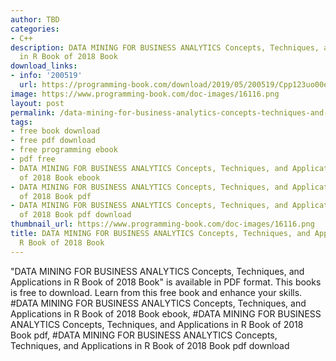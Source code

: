```yaml
---
author: TBD
categories:
- C++
description: DATA MINING FOR BUSINESS ANALYTICS Concepts, Techniques, and Applications
  in R Book of 2018 Book
download_links:
- info: '200519'
  url: https://programming-book.com/download/2019/05/200519/Cpp123uo00es0165.pdf
image: https://www.programming-book.com/doc-images/16116.png
layout: post
permalink: /data-mining-for-business-analytics-concepts-techniques-and-applications-in-r-boo.html
tags:
- free book download
- free pdf download
- free programming ebook
- pdf free
- DATA MINING FOR BUSINESS ANALYTICS Concepts, Techniques, and Applications in R Book
  of 2018 Book ebook
- DATA MINING FOR BUSINESS ANALYTICS Concepts, Techniques, and Applications in R Book
  of 2018 Book pdf
- DATA MINING FOR BUSINESS ANALYTICS Concepts, Techniques, and Applications in R Book
  of 2018 Book pdf download
thumbnail_url: https://www.programming-book.com/doc-images/16116.png
title: DATA MINING FOR BUSINESS ANALYTICS Concepts, Techniques, and Applications in
  R Book of 2018 Book
---
```


 
<div class="item-desc text-justify">
  "DATA MINING FOR BUSINESS ANALYTICS Concepts, Techniques, and Applications in R Book of 2018 Book" is available in PDF format. This books is free to download. Learn from this free book and enhance your skills.
  <br>
  #DATA MINING FOR BUSINESS ANALYTICS Concepts, Techniques, and Applications in R Book of 2018 Book ebook, #DATA MINING FOR BUSINESS ANALYTICS Concepts, Techniques, and Applications in R Book of 2018 Book pdf, #DATA MINING FOR BUSINESS ANALYTICS Concepts, Techniques, and Applications in R Book of 2018 Book pdf download
</div>
